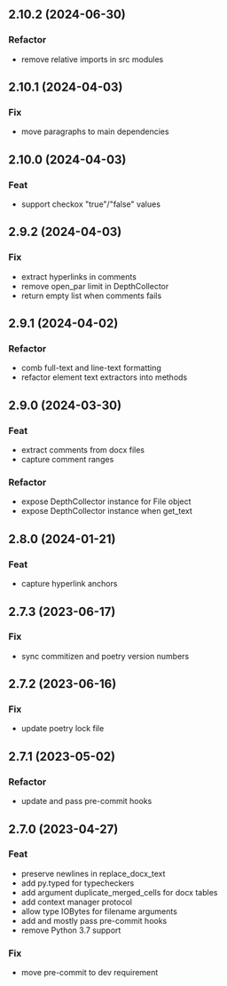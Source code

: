 ## 2.10.2 (2024-06-30)

### Refactor

- remove relative imports in src modules

## 2.10.1 (2024-04-03)

### Fix

- move paragraphs to main dependencies

## 2.10.0 (2024-04-03)

### Feat

- support checkox "true"/"false" values

## 2.9.2 (2024-04-03)

### Fix

- extract hyperlinks in comments
- remove open_par limit in DepthCollector
- return empty list when comments fails

## 2.9.1 (2024-04-02)

### Refactor

- comb full-text and line-text formatting
- refactor element text extractors into methods

## 2.9.0 (2024-03-30)

### Feat

- extract comments from docx files
- capture comment ranges

### Refactor

- expose DepthCollector instance for File object
- expose DepthCollector instance when get_text

## 2.8.0 (2024-01-21)

### Feat

- capture hyperlink anchors

## 2.7.3 (2023-06-17)

### Fix

- sync commitizen and poetry version numbers

## 2.7.2 (2023-06-16)

### Fix

- update poetry lock file

## 2.7.1 (2023-05-02)

### Refactor

- update and pass pre-commit hooks

## 2.7.0 (2023-04-27)

### Feat

- preserve newlines in replace_docx_text
- add py.typed for typecheckers
- add argument duplicate_merged_cells for docx tables
- add context manager protocol
- allow type IOBytes for filename arguments
- add and mostly pass pre-commit hooks
- remove Python 3.7 support

### Fix

- move pre-commit to dev requirement
